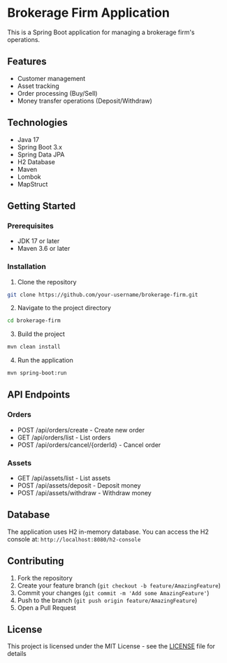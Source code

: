 # Brokerage Firm Application

This is a Spring Boot application for managing a brokerage firm's operations.

## Features

- Customer management
- Asset tracking
- Order processing (Buy/Sell)
- Money transfer operations (Deposit/Withdraw)

## Technologies

- Java 17
- Spring Boot 3.x
- Spring Data JPA
- H2 Database
- Maven
- Lombok
- MapStruct

## Getting Started

### Prerequisites

- JDK 17 or later
- Maven 3.6 or later

### Installation

1. Clone the repository
```bash
git clone https://github.com/your-username/brokerage-firm.git
```

2. Navigate to the project directory
```bash
cd brokerage-firm
```

3. Build the project
```bash
mvn clean install
```

4. Run the application
```bash
mvn spring-boot:run
```

## API Endpoints

### Orders
- POST /api/orders/create - Create new order
- GET /api/orders/list - List orders
- POST /api/orders/cancel/{orderId} - Cancel order

### Assets
- GET /api/assets/list - List assets
- POST /api/assets/deposit - Deposit money
- POST /api/assets/withdraw - Withdraw money

## Database

The application uses H2 in-memory database. You can access the H2 console at:
`http://localhost:8080/h2-console`

## Contributing

1. Fork the repository
2. Create your feature branch (`git checkout -b feature/AmazingFeature`)
3. Commit your changes (`git commit -m 'Add some AmazingFeature'`)
4. Push to the branch (`git push origin feature/AmazingFeature`)
5. Open a Pull Request

## License

This project is licensed under the MIT License - see the [LICENSE](LICENSE) file for details
